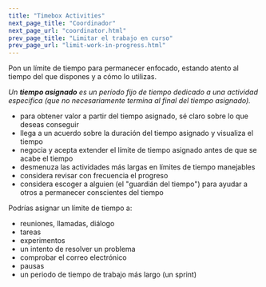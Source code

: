 ```yaml
---
title: "Timebox Activities"
next_page_title: "Coordinador"
next_page_url: "coordinator.html"
prev_page_title: "Limitar el trabajo en curso"
prev_page_url: "limit-work-in-progress.html"
---
```



<div class="card summary"><div class="card-body">Pon un límite de tiempo para permanecer enfocado,  estando atento al tiempo del que dispones y a cómo lo utilizas.
</div></div>

_Un **tiempo asignado** es un período fijo de tiempo dedicado a una actividad específica (que no necesariamente termina al final del tiempo asignado)._

- para obtener valor a partir del tiempo asignado, sé claro sobre lo que deseas conseguir
- llega a un acuerdo sobre la duración del tiempo asignado y visualiza el tiempo
- negocia y acepta extender el límite de tiempo asignado antes de que se acabe el tiempo
- desmenuza las actividades más largas en límites de tiempo manejables
- considera revisar con frecuencia el progreso
- considera escoger a alguien (el "guardián del tiempo") para ayudar a otros a permanecer conscientes del tiempo

Podrías asignar un límite de tiempo a:

- reuniones, llamadas, diálogo
- tareas
- experimentos
- un intento de resolver un problema
- comprobar el correo electrónico
- pausas
- un periodo de tiempo de trabajo más largo (un sprint)